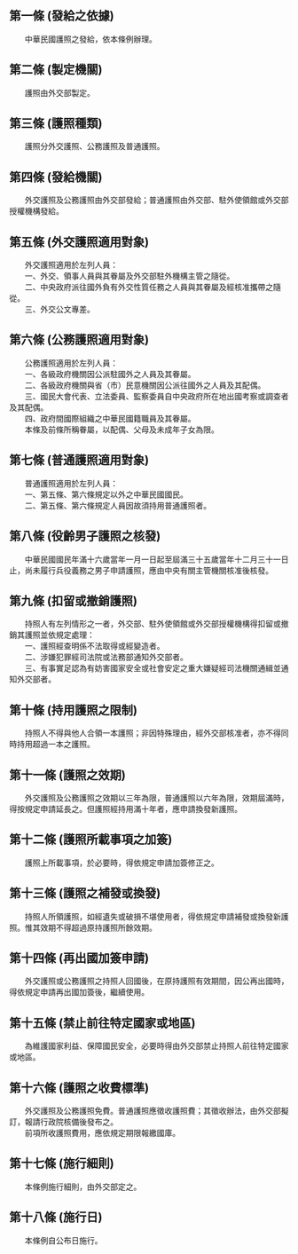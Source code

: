 第一條 (發給之依據)
-------------------
　　中華民國護照之發給，依本條例辦理。  


第二條 (製定機關)
-----------------
　　護照由外交部製定。  


第三條 (護照種類)
-----------------
　　護照分外交護照、公務護照及普通護照。  


第四條 (發給機關)
-----------------
　　外交護照及公務護照由外交部發給；普通護照由外交部、駐外使領館或外交部授權機構發給。  


第五條 (外交護照適用對象)
-------------------------
　　外交護照適用於左列人員：  
　　一、外交、領事人員與其眷屬及外交部駐外機構主管之隨從。  
　　二、中央政府派往國外負有外交性質任務之人員與其眷屬及經核准攜帶之隨從。  
　　三、外交公文專差。  


第六條 (公務護照適用對象)
-------------------------
　　公務護照適用於左列人員：  
　　一、各級政府機關因公派駐國外之人員及其眷屬。  
　　二、各級政府機關與省（市）民意機關因公派往國外之人員及其配偶。  
　　三、國民大會代表、立法委員、監察委員自中央政府所在地出國考察或調查者及其配偶。  
　　四、政府間國際組織之中華民國籍職員及其眷屬。  
　　本條及前條所稱眷屬，以配偶、父母及未成年子女為限。  


第七條 (普通護照適用對象)
-------------------------
　　普通護照適用於左列人員：  
　　一、第五條、第六條規定以外之中華民國國民。  
　　二、第五條、第六條規定人員因故須持用普通護照者。  


第八條 (役齡男子護照之核發)
---------------------------
　　中華民國國民年滿十六歲當年一月一日起至屆滿三十五歲當年十二月三十一日止，尚未履行兵役義務之男子申請護照，應由中央有關主管機關核准後核發。  


第九條 (扣留或撤銷護照)
-----------------------
　　持照人有左列情形之一者，外交部、駐外使領館或外交部授權機構得扣留或撤銷其護照並依規定處理：  
　　一、護照經查明係不法取得或經變造者。  
　　二、涉嫌犯罪經司法院或法務部通知外交部者。  
　　三、有事實足認為有妨害國家安全或社會安定之重大嫌疑經司法機關通緝並通知外交部者。  


第十條 (持用護照之限制)
-----------------------
　　持照人不得與他人合領一本護照；非因特殊理由，經外交部核准者，亦不得同時持用超過一本之護照。  


第十一條 (護照之效期)
---------------------
　　外交護照及公務護照之效期以三年為限，普通護照以六年為限，效期屆滿時，得按規定申請延長之。但護照經持用滿十年者，應申請換發新護照。  


第十二條 (護照所載事項之加簽)
-----------------------------
　　護照上所載事項，於必要時，得依規定申請加簽修正之。  


第十三條 (護照之補發或換發)
---------------------------
　　持照人所領護照，如經遺失或破損不堪使用者，得依規定申請補發或換發新護照。惟其效期不得超過原持護照所餘效期。  


第十四條 (再出國加簽申請)
-------------------------
　　外交護照或公務護照之持照人回國後，在原持護照有效期間，因公再出國時，得依規定申請再出國加簽後，繼續使用。  


第十五條 (禁止前往特定國家或地區)
---------------------------------
　　為維護國家利益、保障國民安全，必要時得由外交部禁止持照人前往特定國家或地區。  


第十六條 (護照之收費標準)
-------------------------
　　外交護照及公務護照免費。普通護照應徵收護照費；其徵收辦法，由外交部擬訂，報請行政院核備後發布之。  
　　前項所收護照費用，應依規定期限報繳國庫。  


第十七條 (施行細則)
-------------------
　　本條例施行細則，由外交部定之。  


第十八條 (施行日)
-----------------
　　本條例自公布日施行。